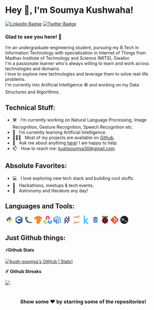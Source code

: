 # Hey 👋, I'm Soumya Kushwaha!

[![Linkedin Badge](https://img.shields.io/badge/-LinkedIn-0e76a8?style=flat-square&logo=Linkedin&logoColor=white)](https://linkedin.com/in/kushwaha-soumya)
[![Twitter Badge](https://img.shields.io/badge/-Twitter-00acee?style=flat-square&logo=Twitter&logoColor=white)](https://twitter.com/kush_soumya)

### Glad to see you here! 🔭

I’m an undergraduate engineering student, pursuing my B.Tech in Information Technology with specialization in Internet of Things from Madhav Institute of Technology and Science (MITS), Gwalior. <br> I'm a passionate learner who's always willing to learn and work across technologies and domains. <br>I love to explore new technologies and leverage them to solve real-life problems. <br> I'm currently into Artificial Intelligence 🕸️ and working on my Data Structures and Algorithms.

## Technical Stuff:

- 🛠 &nbsp; I’m currently working on Natural Language Processing, Image Recognition, Gesture Recognition, Speech Recognition etc.
- 🚀 &nbsp; I’m currently learning Artificial Intelligence.
- 👨🏻‍💻 &nbsp; Most of my projects are available on [Github](https://github.com/Soumya-Kushwaha).
- 💬 &nbsp; Ask me about anything [here](https://www.linkedin.com/in/kushwaha-soumya)! I am happy to help.
- 📫 &nbsp; How to reach me: kushsoumya30@gmail.com.

## Absolute Favorites:

- 💻 &nbsp; I love exploring new tech stack and building cool stuffs.
- 📰 &nbsp; Hackathons, meetups & tech events.
- 🍕 &nbsp; Astronomy and literature any day!

## Languages and Tools:

<code><img height="27" src="https://raw.githubusercontent.com/github/explore/80688e429a7d4ef2fca1e82350fe8e3517d3494d/topics/python/python.png" alt="Python"></code>
<code><img height="27" src="https://raw.githubusercontent.com/github/explore/80688e429a7d4ef2fca1e82350fe8e3517d3494d/topics/cpp/cpp.png" alt="Cpp"></code>
<code><img height="27" src="https://github.com/devicons/devicon/blob/master/icons/flask/flask-original.svg" alt="Flask"></code>
<code><img height="27" src="https://github.com/devicons/devicon/blob/master/icons/tensorflow/tensorflow-original.svg" alt="Tensorflow"></code>
<code><img height="27" src="https://github.com/devicons/devicon/blob/master/icons/opencv/opencv-original.svg" alt="Opencv"></code>
<code><img height="27" src="https://github.com/devicons/devicon/blob/master/icons/numpy/numpy-original.svg" alt="Numpy"></code>
<code><img height="27" src="https://github.com/devicons/devicon/blob/master/icons/pandas/pandas-original.svg" alt="Pandas"></code>
<code><img height="27" src="https://github.com/devicons/devicon/blob/master/icons/jupyter/jupyter-original.svg" alt="Jupyter"></code>
<code><img height="27" src="https://github.com/devicons/devicon/blob/master/icons/kaggle/kaggle-original.svg" alt="Kaggle"></code>
<code><img height="27" src="https://raw.githubusercontent.com/github/explore/80688e429a7d4ef2fca1e82350fe8e3517d3494d/topics/sql/sql.png" alt="SQL"></code>
<code><img height="27" src="https://github.com/devicons/devicon/blob/master/icons/raspberrypi/raspberrypi-original.svg" alt="Raspberry Pi"></code>
<code><img height="27" src="https://raw.githubusercontent.com/devicons/devicon/master/icons/git/git-original.svg" alt="Git"></code>
<code><img height="27" src="https://raw.githubusercontent.com/github/explore/80688e429a7d4ef2fca1e82350fe8e3517d3494d/topics/terminal/terminal.png" alt="Terminal"></code>

## Just Github things:

<b>⚡Github Stats </b>

[![kush-soumya's GitHub | Stats](https://stats.quine.sh/kush-soumya/github?theme=dark)](https://quine.sh)]

<b>☄️ Github Streaks </b>

<img height="180em" src="https://github-readme-streak-stats.herokuapp.com/?user=Soumya-Kushwaha&hide_border=true" />

<!--- <details>	
  <summary><b>⚡Github Stats </b></summary>

  <br/>
  <img height="180em" src="https://github-readme-stats.vercel.app/api?username=Soumya-Kushwaha&show_icons=true&theme=dracula" />
 </details>
 
 <details>	
  <summary><b>☄️ Github Streaks </b></summary>

  <br/>
  <img height="180em" src="https://github-readme-streak-stats.herokuapp.com/?user=Soumya-Kushwaha&hide_border=true" />
</details>
!--->

#
<div align="center">

### Show some ❤️ by starring some of the repositories!

</div>
